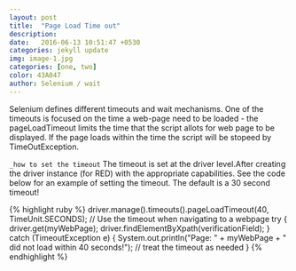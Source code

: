 ```yaml
---
layout: post
title:  "Page Load Time out"
description: 
date:   2016-06-13 10:51:47 +0530
categories: jekyll update
img: image-1.jpg
categories: [one, two]
color: 43A047
author: Selenium / wait
---
```


Selenium defines different timeouts and wait mechanisms. One of the timeouts is focused on the time a web-page need to be loaded - the pageLoadTimeout limits the time that the script allots for web page to be displayed.
If the page loads within the time the script will be stopeed by TimeOutException.

`_how to set the timeout`
The timeout is set at the driver level.After creating the driver instance (for RED) with the appropriate capabilities.
See the code below for an example of setting the timeout. The default is a 30 second timeout!

{% highlight ruby %}
driver.manage().timeouts().pageLoadTimeout(40, TimeUnit.SECONDS);
  // Use the timeout when navigating to a webpage
  try {
      driver.get(myWebPage);
      driver.findElementByXpath(verificationField);
  } catch (TimeoutException e) {
      System.out.println("Page: " + myWebPage + " did not load within 40 seconds!");
      // treat the timeout as needed
  }
{% endhighlight %}
